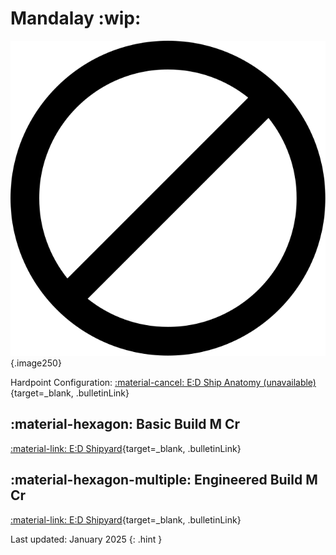 # Mandalay :wip:
![Ship Image](../assets/icons/d.svg){.image250}

Hardpoint Configuration: [:material-cancel: E:D Ship Anatomy (unavailable)](mandalay.md){target=_blank, .bulletinLink}

## :material-hexagon: Basic Build **M Cr**

[:material-link: E:D Shipyard](https://edsy.org/#/L=Ik00000H4C0SC0,FBG00FBG00Hf500Hf500Hf500Hf500,DC400DBw00DBw00CEg00,9p300A8c00AOE00Adt00AsO00B7600BNC00Bcg00,,7Ue007iW0015O0015O0013q0022K0020m0010i0010i0010i00,PvE_0Combat_0_D_0Basic){target=_blank, .bulletinLink}
<!-- [:material-link: Coriolis](){target=_blank, .bulletinLink} -->

## :material-hexagon-multiple: Engineered Build **M Cr**

[:material-link: E:D Shipyard](https://edsy.org/#/L=Ik00000H4C0SC0,KYiG07M_W0KYiG07M_W0Hf5G0BI_W0Hf5G0BM_W0Hf5G0BM_W0Hf5G0BM_W0,DCYG09L_W0DCYG09L_W0DCYG09L_W0CEg00,9p3G05I_W0A8cG03I_W0AOEG05I_W0AdtG05J_W0AsO00B76G03L_W0BNCG05G_W0Bcg00,,7UeG09L_W07iMG054_W07wv007wv007vL0013qG05I_W020m0010iG05I_W010iG05I_W010iG05I_W0,PvE_0Combat_0_D_0Full_0ENgi){target=_blank, .bulletinLink}
<!-- [:material-link: Coriolis](){target=_blank, .bulletinLink} -->

Last updated: January 2025
{: .hint }
